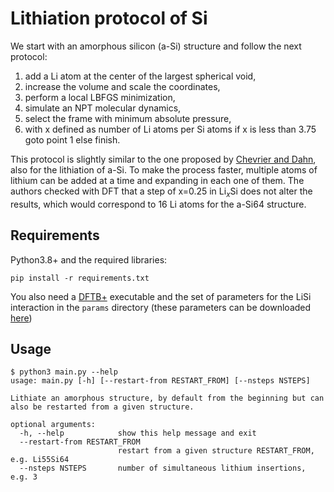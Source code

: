 # Lithiation protocol of Si

We start with an amorphous silicon (a-Si) structure and follow the next protocol:

1. add a Li atom at the center of the largest spherical void,
2. increase the volume and scale the coordinates,
3. perform a local LBFGS minimization,
4. simulate an NPT molecular dynamics,
5. select the frame with minimum absolute pressure,
6. with x defined as number of Li atoms per Si atoms if x is less than 3.75 goto point 1 else finish.

This protocol is slightly similar to the one proposed by 
[Chevrier and Dahn](https://doi.org/10.1149/1.3111037), also for the lithiation 
of a-Si. To make the process faster, multiple atoms of lithium can be added at 
a time and expanding in each one of them. The authors checked with DFT that a 
step of x=0.25 in Li$_x$Si does not alter the results, which would correspond 
to 16 Li atoms for the a-Si64 structure.


## Requirements

Python3.8+ and the required libraries:

```
pip install -r requirements.txt
```

You also need a [DFTB+](https://github.com/dftbplus/dftbplus) executable and the 
set of parameters for the LiSi interaction in the `params` directory (these 
parameters can be downloaded 
[here](https://github.com/alexispaz/DFTB_LiSi/tree/main/lisi))


## Usage

```
$ python3 main.py --help
usage: main.py [-h] [--restart-from RESTART_FROM] [--nsteps NSTEPS]

Lithiate an amorphous structure, by default from the beginning but can also be restarted from a given structure.

optional arguments:
  -h, --help            show this help message and exit
  --restart-from RESTART_FROM
                        restart from a given structure RESTART_FROM, e.g. Li55Si64
  --nsteps NSTEPS       number of simultaneous lithium insertions, e.g. 3
```
